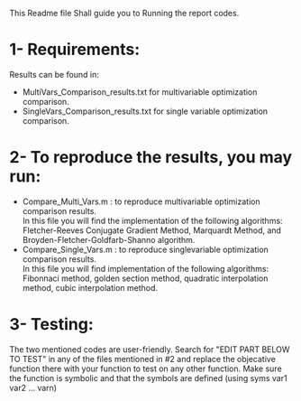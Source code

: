 This Readme file Shall guide you to Running the report codes.

# 1- Requirements:
Results can be found in:
* MultiVars_Comparison_results.txt for multivariable optimization comparison.
* SingleVars_Comparison_results.txt for single variable optimization comparison.

# 2- To reproduce the results, you may run:
* Compare_Multi_Vars.m : to reproduce  multivariable optimization comparison results. <br>
In this file you will find the implementation of the following algorithms: Fletcher-Reeves Conjugate Gradient Method, Marquardt Method, and Broyden-Fletcher-Goldfarb-Shanno algorithm.
* Compare_Single_Vars.m : to reproduce  singlevariable optimization comparison results. <br>
In this file you will find implementation of the following algorithms: Fibonnaci method, golden section method, quadratic interpolation method, cubic interpolation method.

# 3- Testing:
The two mentioned  codes are user-friendly. 
Search for "EDIT PART BELOW TO TEST" in any of the files mentioned in #2 and replace the objecative function there with your function to test on any other function.
Make sure the function is symbolic and that the symbols are defined (using syms var1 var2 ... varn)
